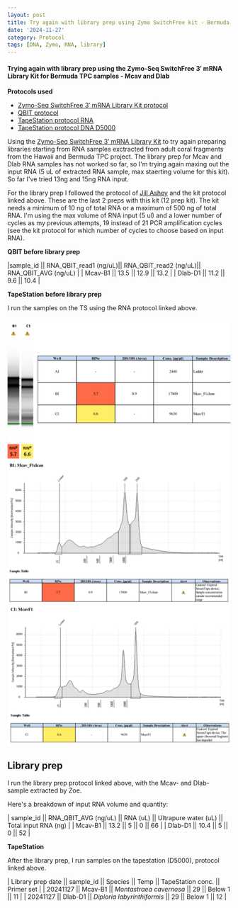 ```yaml
---
layout: post
title: Try again with library prep using Zymo SwitchFree kit - Bermuda TPC samples - 112724
date: '2024-11-27'
category: Protocol
tags: [DNA, Zymo, RNA, library]
---
```


#### Trying again with library prep using the Zymo-Seq SwitchFree 3′ mRNA Library Kit for Bermuda TPC samples - Mcav and Dlab 

**Protocols used**
- [Zymo-Seq SwitchFree 3′ mRNA Library Kit protocol](https://github.com/FScucchia-LabNotebooks/FScucchia_Putnam_Lab_Notebook/blob/master/protocols/_r3008_r3009__zymo_seq_switchfree_3_mrna_library_kit.pdf)
- [QBIT protocol](https://github.com/meschedl/MESPutnam_Open_Lab_Notebook/blob/master/_posts/2019-03-08-Qubit-Protocol.md)
- [TapeStation protocol RNA](https://github.com/meschedl/MESPutnam_Open_Lab_Notebook/blob/master/_posts/2019-03-07-RNA-TapeStation-Protocol.md)
- [TapeStation protocol DNA D5000](https://github.com/meschedl/MESPutnam_Open_Lab_Notebook/blob/master/_posts/2019-07-30-DNA-Tapestation.md)


Using the [Zymo-Seq SwitchFree 3′ mRNA Library Kit](https://www.zymoresearch.com/products/zymo-seq-switchfree-3-mrna-library-kit) to try again preparing libraries starting from RNA samples exctracted from adult coral fragments from the Hawaii and Bermuda TPC project. The library prep for Mcav and Dlab RNA samples has not worked so far, so I'm trying again maxing out the input RNA (5 uL of extracted RNA sample, max staerting volume for this kit). So far I've tried 13ng and 15ng RNA input.

For the library prep I followed the protocol of [Jill Ashey](https://github.com/JillAshey/JillAshey_Putnam_Lab_Notebook/blob/master/_posts/2024-03-29-Zymo-SwitchFree.md) and the kit protocol linked above. These are the last 2 preps with this kit (12 prep kit).
The kit needs a minimum of 10 ng of total RNA or a maximum of 500 ng of total RNA. I'm using the max volume of RNA input (5 ul) and a lower number of cycles as my previous attempts, 19 instead of 21 PCR amplification cycles (see the kit protocol for which number of cycles to choose based on input RNA).

**QBIT before library prep**

|sample_id   || RNA_QBIT_read1 (ng/uL)|| RNA_QBIT_read2 (ng/uL)|| RNA_QBIT_AVG (ng/uL) |
| Mcav-B1       ||  13.5    ||    12.9       ||      13.2             |
| Dlab-D1       ||  11.2    ||    9.6       ||       10.4             |

**TapeStation before library prep**

I run the samples on the TS using the RNA protocol linked above. 

![LibraryPrepZymo4.png](https://github.com/FScucchia-LabNotebooks/FScucchia_Putnam_Lab_Notebook/blob/master/images/LibraryPrepZymo4.png?raw=true)


## Library prep
I run the library prep protocol linked above, with the Mcav- and Dlab- sample extracted by Zoe.

Here's a breakdown of input RNA volume and quantity:

| sample_id || RNA_QBIT_AVG (ng/uL) || RNA (uL) || Ultrapure water (uL) || Total input RNA (ng) |
| Mcav-B1       ||   13.2           ||    5     ||        0             ||        66         |
| Dlab-D1       ||   10.4           ||    5     ||        0             ||        52          |


**TapeStation**

After the library prep, I run samples on the tapestation (D5000), protocol linked above.

| Library prep date  || sample_id  ||     Species            || Temp   ||    TapeStation conc.     ||   Primer set  |
| 20241127  ||  Mcav-B1    || *Montastraea cavernosa*          || 29       ||    Below 1          ||  11  |
| 20241127  ||  Dlab-D1   || *Diploria labyrinthiformis*       || 29     ||   Below 1         ||  12  |

